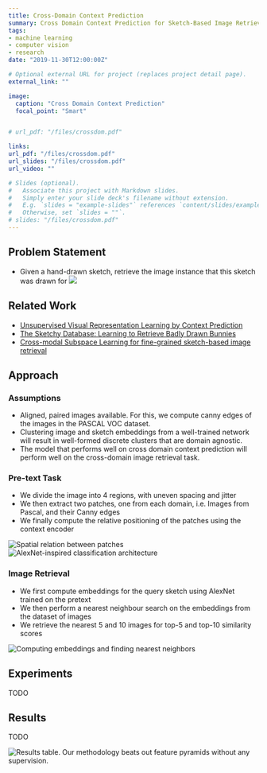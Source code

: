 ```yaml
---
title: Cross-Domain Context Prediction
summary: Cross Domain Context Prediction for Sketch-Based Image Retrieval
tags:
- machine learning
- computer vision
- research
date: "2019-11-30T12:00:00Z"

# Optional external URL for project (replaces project detail page).
external_link: ""

image:
  caption: "Cross Domain Context Prediction"
  focal_point: "Smart"


# url_pdf: "/files/crossdom.pdf"

links:
url_pdf: "/files/crossdom.pdf"
url_slides: "/files/crossdom.pdf"
url_video: ""

# Slides (optional).
#   Associate this project with Markdown slides.
#   Simply enter your slide deck's filename without extension.
#   E.g. `slides = "example-slides"` references `content/slides/example-slides.md`.
#   Otherwise, set `slides = ""`.
# slides: "/files/crossdom.pdf"
---
```


## Problem Statement
- Given a hand-drawn sketch, retrieve the image instance that this sketch was drawn for
![](probstatement.png)

## Related Work
- [Unsupervised Visual Representation Learning by Context Prediction](https://arxiv.org/abs/1505.05192)
- [The Sketchy Database: Learning to Retrieve Badly Drawn Bunnies](http://sketchy.eye.gatech.edu/paper.pdf)
- [Cross-modal Subspace Learning for fine-grained sketch-based image retrieval](https://www.sciencedirect.com/science/article/abs/pii/S0925231217314364#!)

## Approach

### Assumptions
- Aligned, paired images available. For this, we compute canny edges of the images in the PASCAL VOC dataset.
- Clustering image and sketch embeddings from a well-trained network will result in well-formed discrete clusters that are domain agnostic.
- The model that performs well on cross domain context prediction will perform well on the cross-domain image retrieval task.

### Pre-text Task
- We divide the image into 4 regions, with uneven spacing and jitter
- We then extract two patches, one from each domain, i.e. Images from Pascal, and their Canny edges
- We finally compute the relative positioning of the patches using the context encoder


![Spatial relation between patches](spatial.png)
![AlexNet-inspired classification architecture](classification.png)


### Image Retrieval
- We first compute embeddings for the query sketch using AlexNet trained on the pretext
- We then perform a nearest neighbour search on the embeddings from the dataset of images
- We retrieve the nearest 5 and 10 images for top-5 and top-10 similarity scores

![Computing embeddings and finding nearest neighbors](neighbors.png)



## Experiments
TODO

## Results
TODO

![Results table. Our methodology beats out feature pyramids without any supervision.](results_table.png)

